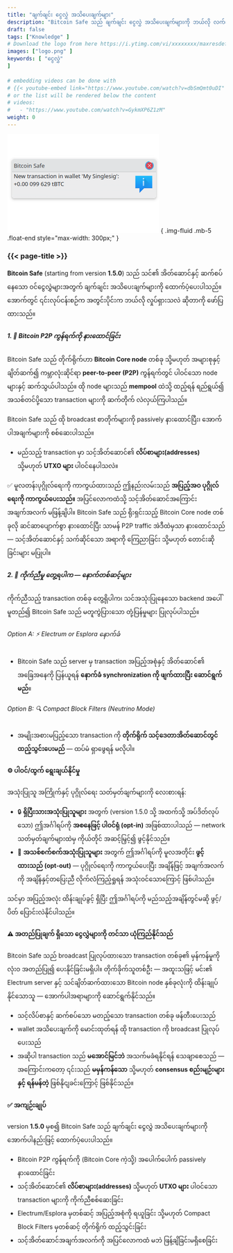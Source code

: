 ```yaml
---
title: "ချက်ချင်း ငွေလွှဲ အသိပေးချက်များ"
description: "Bitcoin Safe သည် ချက်ချင်း ငွေလွှဲ အသိပေးချက်များကို ဘယ်လို လက်ခံပေးသည်"
draft: false
tags: ["Knowledge" ]
# Download the logo from here https://i.ytimg.com/vi/xxxxxxxx/maxresdefault.jpg
images: ["logo.png" ]
keywords: [ "ငွေလွှဲ"
]

# embedding videos can be done with 
# {{< youtube-embed link="https://www.youtube.com/watch?v=dbSmQmt0uDI" >}}
# or the list will be rendered below the content
# videos:
#   - "https://www.youtube.com/watch?v=GykmXP6Z1zM"
weight: 0
---
```




![](logo.png)
{ .img-fluid .mb-5 .float-end style="max-width: 300px;" }


### {{< page-title >}}  
 
  


**Bitcoin Safe** (starting from version **1.5.0**) သည် သင်၏ အိတ်ဆောင်နှင့် ဆက်စပ်နေသော ဝင်ငွေလွှဲများအတွက် ချက်ချင်း အသိပေးချက်များကို ထောက်ပံ့ပေးပါသည်။ အောက်တွင် ၎င်းလုပ်ငန်းစဉ်က အတွင်းပိုင်းက ဘယ်လို လှုပ်ရှားသလဲ ဆိုတာကို ဖော်ပြထားသည်။




##### 1. 📡 Bitcoin P2P ကွန်ရက်ကို နားထောင်ခြင်း

Bitcoin Safe သည် တိုက်ရိုက်ဟာ **Bitcoin Core node** တစ်ခု သို့မဟုတ် အများစုနှင့် ချိတ်ဆက်၍ ကမ္ဘာလုံးဆိုင်ရာ **peer-to-peer (P2P)** ကွန်ရက်တွင် ပါဝင်သော node များနှင့် ဆက်သွယ်ပါသည်။ ထို node များသည် **mempool** ထဲသို့ ထည့်ရန် ရည်ရွယ်၍ အသစ်တင်ပို့သော transaction များကို ဆက်တိုက် လဲလှယ်ကြပါသည်။

Bitcoin Safe သည် ထို broadcast စာတိုက်များကို passively နားထောင်ပြီး၊ အောက်ပါအချက်များကို စစ်ဆေးပါသည်။

* မည်သည့် transaction မှာ သင့်အိတ်ဆောင်၏ **လိပ်စာများ(addresses)** သို့မဟုတ် **UTXO များ** ပါဝင်နေပါသလဲ။

✅ မူလတန်းပုဂ္ဂိုလ်ရေးကို ကာကွယ်ထားသည်
ဤနည်းလမ်းသည် **အပြည့်အဝ ပုဂ္ဂိုလ်ရေးကို ကာကွယ်ပေးသည်။** အပြင်လောကထံသို့ သင့်အိတ်ဆောင်အကြောင်း အချက်အလက် မဖြန့်ချိပါ။ Bitcoin Safe သည် ရိုးရှင်းသည့် Bitcoin Core node တစ်ခုလို ဆင်ဆာပျောက်စွာ နားထောင်ပြီး သာမန် P2P traffic အဲဒီထဲမှသာ နားထောင်သည် — သင့်အိတ်ဆောင်နှင့် သက်ဆိုင်သော အရာကို ကြေညာခြင်း သို့မဟုတ် တောင်းဆိုခြင်းများ မပြုပါ။



##### 2. 🧠 ကိုက်ညီမှု တွေ့ရပါက — နောက်တစ်ဆင့်များ

ကိုက်ညီသည့် transaction တစ်ခု တွေ့ရှိပါက၊ သင်အသုံးပြုနေသော backend အပေါ် မူတည်၍ Bitcoin Safe သည် မတူကွဲပြားသော တုံ့ပြန်မှုများ ပြုလုပ်ပါသည်။

###### Option A: ⚡ Electrum or Esplora နောက်ခံ

* Bitcoin Safe သည် server မှ transaction အပြည့်အစုံနှင့် အိတ်ဆောင်၏ အခြေအနေကို ပြန်ယူရန် **နောက်ခံ synchronization ကို ဖျက်ထားပြီး ဆောင်ရွက်မည်**။

###### Option B: 🔍 Compact Block Filters (Neutrino Mode)

* အမျိုးအစားမပြည့်သော transaction ကို **တိုက်ရိုက် သင့်ဒေတာအိတ်ဆောင်တွင် ထည့်သွင်းပေးမည်** — ထပ်မံ ရှာဖွေရန် မလိုပါ။



#### ⚙️ ပါဝင်/ထွက် ရွေးချယ်နိုင်မှု

အသုံးပြုသူ အကြိုက်နှင့် ပုဂ္ဂိုလ်ရေး သတ်မှတ်ချက်များကို လေးစားရန်:

* 🔒 **ရှိပြီးသားအသုံးပြုသူများ** အတွက် (version 1.5.0 သို့ အထက်သို့ အပ်ဒိတ်လုပ်သော) ဤအင်္ဂါရပ်ကို **အစနေဖြင့် ပါဝင်ရုံ (opt-in)** အဖြစ်ထားပါသည် — network သတ်မှတ်ချက်များထဲမှ ကိုယ်တိုင် အဆင့်မြှင့်၍ ဖွင့်နိုင်သည်။
* 🚀 **အသစ်စက်စက်အသုံးပြုသူများ** အတွက် ဤအင်္ဂါရပ်ကို မူလအတိုင်း **ဖွင့်ထားသည် (opt-out)** — ပုဂ္ဂိုလ်ရေးကို ကာကွယ်ပေးပြီး အချိန်ဖြင့် အချက်အလက်ကို အချိန်နှင့်တပြေးညီ လိုက်လံကြည့်ရှုရန် အသုံးဝင်သောကြောင့် ဖြစ်ပါသည်။

သင်မှာ အပြည့်အလုံး ထိန်းချုပ်ခွင့် ရှိပြီး ဤအင်္ဂါရပ်ကို မည်သည့်အချိန်တွင်မဆို ဖွင့်/ပိတ် ပြောင်းလဲနိုင်ပါသည်။
 
 


#### ⚠️  အတည်ပြုချက် ရှိသော ငွေလွှဲများကို တင်သာ ယုံကြည်နိုင်သည်

Bitcoin Safe သည် broadcast ပြုလုပ်ထားသော transaction တစ်ခု၏ မှန်ကန်မှုကို လုံးဝ အတည်ပြု၍ ပေးနိုင်ခြင်းမရှိပါ။ တိုက်ခိုက်သူတစ်ဦး — အထူးသဖြင့် မင်း၏ Electrum server နှင့် သင်ချိတ်ဆက်ထားသော Bitcoin node နှစ်ခုလုံးကို ထိန်းချုပ်နိုင်သောသူ — အောက်ပါအရာများကို ဆောင်ရွက်နိုင်သည်။

* သင့်လိပ်စာနှင့် ဆက်စပ်သော မတည့်သော transaction တစ်ခု ဖန်တီးပေးသည်
* wallet အသိပေးချက်ကို မောင်းထုတ်ရန် ထို transaction ကို broadcast ပြုလုပ်ပေးသည်
* အဆိုပါ transaction သည် **မအောင်မြင်ဘဲ** အသက်မခံရနိုင်ရန် သေချာစေသည် — အကြောင်းကတော့ ၎င်းသည် **မမှန်ကန်သော** သို့မဟုတ် **consensus စည်းမျဉ်းများနှင့် ရန်မန်တဲ့** ဖြစ်နိုငျခင်းကြောင့် ဖြစ်နိုင်သည်။


  


#### ✅ အကျဉ်းချုပ်

version **1.5.0** မှစ၍ Bitcoin Safe သည် ချက်ချင်း ငွေလွှဲ အသိပေးချက်များကို အောက်ပါနည်းဖြင့် ထောက်ပံ့ပေးပါသည်။

* Bitcoin P2P ကွန်ရက်ကို (Bitcoin Core ကဲ့သို့) အပေါက်ပေါက် passively နားထောင်ခြင်း
* သင့်အိတ်ဆောင်၏ **လိပ်စာများ(addresses)** သို့မဟုတ် **UTXO များ** ပါဝင်သော transaction များကို ကိုက်ညီစစ်ဆေးခြင်း
* Electrum/Esplora မှတစ်ဆင့် အပြည့်အစုံကို ရယူခြင်း သို့မဟုတ် Compact Block Filters မှတစ်ဆင့် တိုက်ရိုက် ထည့်သွင်းခြင်း
* သင့်အိတ်ဆောင်အချက်အလက်ကို အပြင်လောကထံ မဘဲ ဖြန့်ချိခြင်းမရှိစေခြင်း